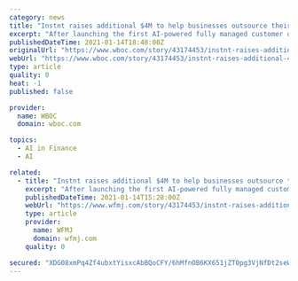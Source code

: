 ```yaml
---
category: news
title: "Instnt raises additional $4M to help businesses outsource their digital customer onboarding problems to an AI"
excerpt: "After launching the first AI-powered fully managed customer onboarding service for businesses that includes up to"
publishedDateTime: 2021-01-14T18:48:00Z
originalUrl: "https://www.wboc.com/story/43174453/instnt-raises-additional-4m-to-help-businesses-outsource-their-digital-customer-onboarding-problems-to-an-ai"
webUrl: "https://www.wboc.com/story/43174453/instnt-raises-additional-4m-to-help-businesses-outsource-their-digital-customer-onboarding-problems-to-an-ai"
type: article
quality: 0
heat: -1
published: false

provider:
  name: WBOC
  domain: wboc.com

topics:
  - AI in Finance
  - AI

related:
  - title: "Instnt raises additional $4M to help businesses outsource their digital customer onboarding problems to an AI"
    excerpt: "After launching the first AI-powered fully managed customer onboarding service for businesses that includes up to"
    publishedDateTime: 2021-01-14T15:28:00Z
    webUrl: "https://www.wfmj.com/story/43174453/instnt-raises-additional-4m-to-help-businesses-outsource-their-digital-customer-onboarding-problems-to-an-ai"
    type: article
    provider:
      name: WFMJ
      domain: wfmj.com
    quality: 0

secured: "XDG08xmPq4Zf4ubxtYisxcAbBQoCFY/6hMfnOB6KX651jZT0pg3VjNfDt2seWM9o8qtgwVISuyRM5uPXyaHqiclYU6hXTEGYRzGCyrPqkKrYe9au4jCbar7CVjhG+Cs/qLfnDdLvucxTP5fxuoUfmbW1Sz1mQeNkuDBp3w+YG/kuIxE85gG+qQyG5ANMVYqqYGTIaZ/inITZ04K4O8xeJX/REXBl/ZSygNVqioYdYiRDkou0LdrqUvK35UZb5LW5CT05G/pB7bTCQrvILP7OPkSMT1uLJwJQxQcLccWVXMajwNLf27p8AEZdFSrV20QUUSzddpZtcELpXJJzALOgamRzOv/0OiP4lXTVuHajRN8=;OqgFP9k1xkYPKIyOQFfzww=="
---
```


